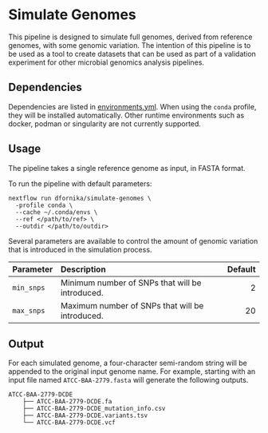 # Simulate Genomes
This pipeline is designed to simulate full genomes, derived from reference genomes, with some genomic variation.
The intention of this pipeline is to be used as a tool to create datasets that can be used as part of a validation experiment for other
microbial genomics analysis pipelines.

## Dependencies
Dependencies are listed in [environments.yml](environments/environment.yml). When using the `conda` profile, they will be installed automatically.
Other runtime environments such as docker, podman or singularity are not currently supported.

## Usage
The pipeline takes a single reference genome as input, in FASTA format.

To run the pipeline with default parameters:

```
nextflow run dfornika/simulate-genomes \
  -profile conda \
  --cache ~/.conda/envs \
  --ref </path/to/ref> \
  --outdir </path/to/outdir>
```

Several parameters are available to control the amount of genomic variation that is introduced in the simulation process.

| Parameter   | Description                                          | Default |
|:------------|:-----------------------------------------------------|--------:|
| `min_snps`  | Minimum number of SNPs that will be introduced.      | 2       |
| `max_snps`  | Maximum number of SNPs that will be introduced.      | 20      |

## Output
For each simulated genome, a four-character semi-random string will be appended to the original input genome name. For example, starting with an input file named `ATCC-BAA-2779.fasta`
will generate the following outputs.

```
ATCC-BAA-2779-DCDE
    ├── ATCC-BAA-2779-DCDE.fa
    ├── ATCC-BAA-2779-DCDE_mutation_info.csv
    ├── ATCC-BAA-2779-DCDE.variants.tsv
    └── ATCC-BAA-2779-DCDE.vcf
```
